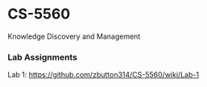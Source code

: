 # CS-5560
Knowledge Discovery and Management


### Lab Assignments
Lab 1: https://github.com/zbutton314/CS-5560/wiki/Lab-1
